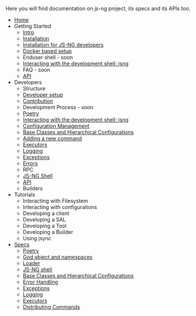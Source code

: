 Here you will find documentation on js-ng project, its specs and its APIs too.


* [Home](/)
* Getting Started
    * [Intro](./intro.md)
    * [Installation](./installation.md)
    * [Installation for JS-NG developers](./devsetup.md)
    * [Docker based setup](./docker.md)
    * Enduser shell - soon
    * [Interacting with the development shell: jsng](./jsng_shell.md)
    * FAQ - soon
    * [API](generated_apis.md)
* Developers
    * Structure
    * [Developer setup](./devsetup.md)
    * [Contribution](./contribution.md)
    * Development Process - soon
    * [Poetry](./poetry.md)
    * [Interacting with the development shell: jsng](./jsng_shell.md)
    * [Configuration Management](./configmgmt.md)
    * [Base Classes and Hierarchical Configurations](./baseclasses.md)
    * [Adding a new command](./distributing_cmds.md)
    * [Executors](./executors.md)
    * [Logging](./logging.md)
    * [Exceptions](./exceptions.md)
    * [Errors](./errorhandling.md)
    * RPC
    * [JS-NG Shell](./jsng_shell.md)
    * [API](generated_apis.md)
    * Builders
* Tutorials
    * Interacting with Filesystem
    * Interacting with configurations
    * Developing a client
    * Developing a SAL
    * Developing a Tool
    * Developing a Builder
    * Using jsync
* [Specs](specs.md)
    * [Poetry](poetry.md)
    * [God object and namespaces](god_object_namespaces_concepts.md)
    * [Loader](loader.md)
    * [JS-NG shell](jsng_shell.md)
    * [Base Classes and Hierarchical Configurations](baseclasses.md)
    * [Error Handling](errorhandling.md)
    * [Exceptions](exceptions.md)
    * [Logging](logging.md)
    * [Executors](executors.md)
    * [Distributing Commands](distributing_cmds.md)